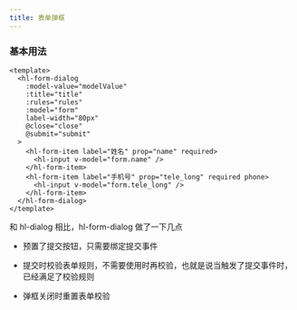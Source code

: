 ```yaml
---
title: 表单弹框
---
```


### 基本用法

```vue
<template>
  <hl-form-dialog
    :model-value="modelValue"
    :title="title"
    :rules="rules"
    :model="form"
    label-width="80px"
    @close="close"
    @submit="submit"
  >
    <hl-form-item label="姓名" prop="name" required>
      <hl-input v-model="form.name" />
    </hl-form-item>
    <hl-form-item label="手机号" prop="tele_long" required phone>
      <hl-input v-model="form.tele_long" />
    </hl-form-item>
  </hl-form-dialog>
</template>
```

和 hl-dialog 相比，hl-form-dialog 做了一下几点

- 预置了提交按钮，只需要绑定提交事件

- 提交时校验表单规则，不需要使用时再校验，也就是说当触发了提交事件时，已经满足了校验规则

- 弹框关闭时重置表单校验
